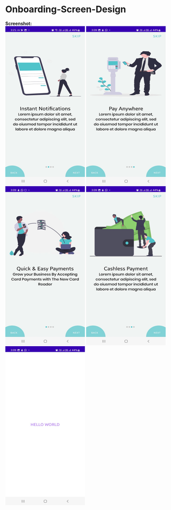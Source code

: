 ﻿# Onboarding-Screen-Design <br>
 <b>Screenshot:</b><br>
<img src="Images/ss1.jpeg"  width="250" height="500">
<img src="Images/ss2.jpeg"  width="250" height="500">
<img src="Images/ss3.jpeg"  width="250" height="500">
<img src="Images/ss4.jpeg"  width="250" height="500"> 
<img src="Images/new_screen.jpeg"  width="250" height="500"> 

